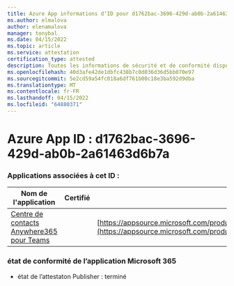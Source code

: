 ```yaml
---
title: Azure App informations d’ID pour d1762bac-3696-429d-ab0b-2a61463d6b7a
ms.author: elmalova
author: elenamalova
manager: tonybal
ms.date: 04/15/2022
ms.topic: article
ms.service: attestation
certification_type: attested
description: Toutes les informations de sécurité et de conformité disponibles pour d1762bac-3696-429d-ab0b-2a61463d6b7a.
ms.openlocfilehash: 40d3afe42de1dbfc438b7c0d036d36d5bb070e97
ms.sourcegitcommit: 5e2cd59a54fc018a6df761b00c18e3ba592d9dba
ms.translationtype: MT
ms.contentlocale: fr-FR
ms.lasthandoff: 04/15/2022
ms.locfileid: "64880371"
---
```

# <a name="azure-app-id-d1762bac-3696-429d-ab0b-2a61463d6b7a"></a>Azure App ID : d1762bac-3696-429d-ab0b-2a61463d6b7a


### <a name="apps-associated-with-this-id"></a>Applications associées à cet ID :
| **Nom de l'application** | **Certifié** | **Afficher dans AppSource** |
|--------------|---------------|-----------------------|
| [Centre de contacts Anywhere365 pour Teams](../forward/workstreampeople.anywhere365contactcenterforteams.md) |  | [https://appsource.microsoft.com/product/office/workstreampeople.anywhere365contactcenterforteams](https://appsource.microsoft.com/product/office/workstreampeople.anywhere365contactcenterforteams) |

### <a name="microsoft-365-app-compliance-status"></a>état de conformité de l’application Microsoft 365
- état de l’attestaton Publisher : terminé
